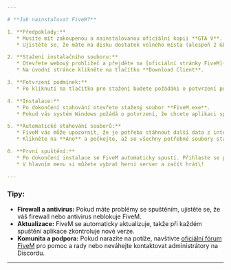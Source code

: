 ```yaml
---

# **Jak nainstalovat FiveM?**

1. **Předpoklady:**  
   * Musíte mít zakoupenou a nainstalovanou oficiální kopii **GTA V**.  
   * Ujistěte se, že máte na disku dostatek volného místa (alespoň 2 GB).

2. **Stažení instalačního souboru:**  
   * Otevřete webový prohlížeč a přejděte na [oficiální stránky FiveM](https://fivem.net/).  
   * Na úvodní stránce klikněte na tlačítko **Download Client**.

3. **Potvrzení podmínek:**  
   * Po kliknutí na tlačítko pro stažení budete požádáni o potvrzení podmínek použití. Klikněte na **Sure, I agree\!**.

4. **Instalace:**  
   * Po dokončení stahování otevřete stažený soubor **FiveM.exe**.  
   * Pokud vás systém Windows požádá o potvrzení, že chcete aplikaci spustit, klikněte na **Ano**.

5. **Automatické stahování souborů:**  
   * FiveM vás může upozornit, že je potřeba stáhnout další data z internetu.  
   * Klikněte na **Ano** a počkejte, až se všechny potřebné soubory stáhnou.

6. **První spuštění:**  
   * Po dokončení instalace se FiveM automaticky spustí. Přihlaste se pomocí svého účtu Rockstar Games, pokud vás o to aplikace požádá.  
   * V hlavním menu si můžete vybrat herní server a začít hrát\!

---
```


### **Tipy:**

* **Firewall a antivirus:** Pokud máte problémy se spuštěním, ujistěte se, že váš firewall nebo antivirus neblokuje FiveM.  
* **Aktualizace:** FiveM se automaticky aktualizuje, takže při každém spuštění aplikace zkontroluje nové verze.  
* **Komunita a podpora:** Pokud narazíte na potíže, navštivte [oficiální fórum FiveM](https://forum.cfx.re/) pro pomoc a rady nebo neváhejte kontaktovat administrátory na Discordu.

---

